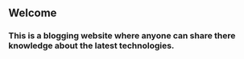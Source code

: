 ## Welcome

### This is a blogging website where anyone can share there knowledge about the latest technologies.
